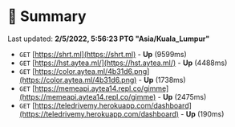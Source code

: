 # 📖 Summary
Last updated: **2/5/2022, 5:56:23 PTG "Asia/Kuala_Lumpur"**

- `GET` [https://shrt.ml](https://shrt.ml) - **Up** (9599ms)
- `GET` [https://hst.aytea.ml/](https://hst.aytea.ml/) - **Up** (4488ms)
- `GET` [https://color.aytea.ml/4b31d6.png](https://color.aytea.ml/4b31d6.png) - **Up** (1738ms)
- `GET` [https://memeapi.aytea14.repl.co/gimme](https://memeapi.aytea14.repl.co/gimme) - **Up** (2475ms)
- `GET` [https://teledrivemy.herokuapp.com/dashboard](https://teledrivemy.herokuapp.com/dashboard) - **Up** (190ms)
